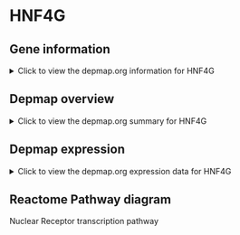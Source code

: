 <h1>HNF4G</h1>

<h2>Gene information</h2>
<details>
  <summary>Click to view the depmap.org information for HNF4G</summary>
  <iframe src="https://depmap.org/portal/gene/HNF4G?tab=about" style="border:none;width:100%;height:800px"></iframe>
</details>

<h2>Depmap overview</h2>
<details>
  <summary>Click to view the depmap.org summary for HNF4G</summary>
  <iframe src="https://depmap.org/portal/gene/HNF4G?tab=overview" style="border:none;width:100%;height:800px"></iframe>
</details>

<h2>Depmap expression</h2>
<details>
  <summary>Click to view the depmap.org expression data for HNF4G</summary>
  <iframe src="https://depmap.org/portal/gene/HNF4G?tab=characterization" style="border:none;width:100%;height:800px"></iframe>
</details>



<h2>Reactome Pathway diagram</h2>
Nuclear Receptor transcription pathway
<div id="diagramHolder"></div>

<script>
    //Creating the Reactome Diagram widget
    //Take into account a proxy needs to be set up in your server side pointing to www.reactome.org
    function onReactomeDiagramReady(){  //This function is automatically called when the widget code is ready to be used
        var diagram = Reactome.Diagram.create({
            "placeHolder" : "diagramHolder",
            "width" : 900,
            "height" : 500
        });

        //Initialising it to the "Hemostasis" pathway
        diagram.loadDiagram("R-HSA-383280");

        //Adding different listeners

        diagram.onDiagramLoaded(function (loaded) {
            console.info("Loaded ", loaded);
            diagram.flagItems("BAD");
	    diagram.flagItems("Q92934");
            if (loaded == "R-HSA-383280") diagram.selectItem("R-HSA-383280");
        });

     }
</script>



